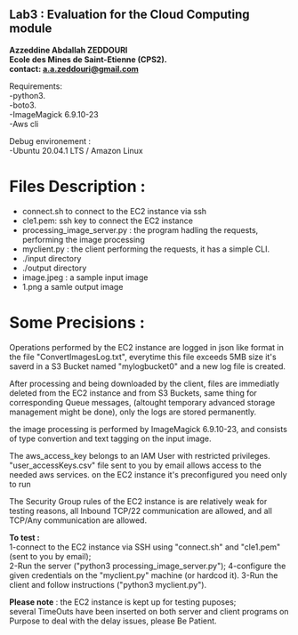 ## Lab3 : Evaluation for the Cloud Computing module
**Azzeddine Abdallah ZEDDOURI   
Ecole des Mines de Saint-Etienne (CPS2).  
contact: a.a.zeddouri@gmail.com** 


Requirements:  
-python3.  
-boto3.  
-ImageMagick 6.9.10-23  
-Aws cli  
  
Debug environement :  
 -Ubuntu 20.04.1 LTS / Amazon Linux 

# Files Description :
* connect.sh to connect to the EC2 instance via ssh
* cle1.pem: ssh key to connect the EC2 instance
* processing_image_server.py : the program hadling the requests, performing the image processing
* myclient.py : the client performing the requests, it has  a simple CLI.
* ./input directory
* ./output directory
* image.jpeg : a sample input image
* 1.png a samle output image

# Some Precisions :
Operations performed by the EC2 instance are logged in json like format in the file 
"ConvertImagesLog.txt", everytime this file exceeds 5MB size it's saverd in a S3 Bucket named "mylogbucket0"
and a new log file is created.

After processing and being downloaded by the client, files are immediatly deleted from the EC2 instance and from S3 Buckets, 
same thing for corresponding Queue messages, (altought temporary advanced storage management might be done),
only the logs are stored permanently.

the image processing is performed by ImageMagick 6.9.10-23, and consists of type 
convertion and text tagging on the input image.

The aws_access_key belongs to an IAM User with restricted privileges.
"user_accessKeys.csv" file sent to you by email allows access to the needed aws services.
on the EC2 instance it's preconfigured you need only to run

The Security Group rules of the EC2 instance is are relatively weak for testing reasons, all Inbound TCP/22 communication are allowed,
and all TCP/Any communication are allowed.

**To test :**  
  1-connect to the EC2 instance via SSH using "connect.sh" and "cle1.pem" (sent to you by email);  
  2-Run the server ("python3 processing_image_server.py");
  4-configure the given credentials on the "myclient.py" machine (or hardcod it).
  3-Run the client and follow instructions ("python3 myclient.py").  
  
**Please note** : the EC2 instance is kept up for testing puposes;  
                   several TimeOuts have been inserted on both server and client programs on Purpose to deal with the delay issues, please Be Patient.
              

